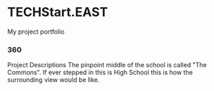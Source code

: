 # TECHStart.EAST
My project portfolio

### 360

<script src='//vizor.io/static/scripts/vizor-360-embed.js' data-vizorurl='//vizor.io/embed/joshuaparrales2020/the-project'></script>

Project Descriptions 
The pinpoint middle of the school is called "The Commons". If ever stepped in this is High School this is how the surrounding view would be like.

